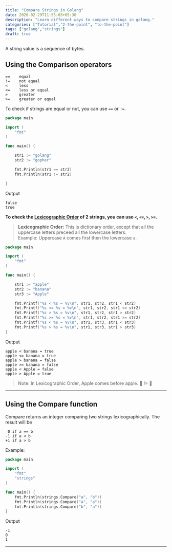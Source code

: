 ```yaml
---
title: "Compare Strings in Golang"
date: 2020-02-29T11:55:03+05:30
description: "Learn different ways to compare strings in golang."
categories: ["Tutorial","2-the-point", "to-the-point"]
tags: ["golang","strings"]
draft: true
---
```


A string value is a sequence of bytes.

## Using the Comparison operators

```
==    equal
!=    not equal
<     less
<=    less or equal
>     greater
>=    greater or equal
```

To check if strings are equal or not, you can use `==` or `!=`.

```go
package main

import (
	"fmt"
)

func main() {

	str1 := "golang"
	str2 := "gopher"

	fmt.Println(str1 == str2)
	fmt.Println(str1 != str2)

}
```
Output
```
false
true
```

**To check the [Lexicographic Order](https://chortle.ccsu.edu/java5/Notes/chap92/ch92_2.html) of 2 strings, you can use `<`, `<=`, `>`, `>=`.**

> **Lexicographic Order:** This is dictionary order, except that all the uppercase letters preceed all the lowercase letters.  
> Example: Uppercase `A` comes first then the lowercase `a`.

```go
package main

import (
	"fmt"
)

func main() {

	str1 := "apple"
	str2 := "banana"
	str3 := "Apple"

	fmt.Printf("%s < %s = %v\n", str1, str2, str1 < str2)
	fmt.Printf("%s <= %s = %v\n", str1, str2, str1 <= str2)
	fmt.Printf("%s > %s = %v\n", str1, str2, str1 > str2)
	fmt.Printf("%s >= %s = %v\n", str1, str2, str1 >= str2)
	fmt.Printf("%s < %s = %v\n", str1, str3, str1 < str3)
	fmt.Printf("%s > %s = %v\n", str1, str3, str1 > str3)
}
```
Output
```
apple < banana = true
apple <= banana = true
apple > banana = false
apple >= banana = false
apple < Apple = false
apple > Apple = true
```

> Note: In Lexicographic Order, Apple comes before apple. 🍏 != 🍎

---

## Using the Compare function

Compare returns an integer comparing two strings lexicographically. 
The result will be 
```
 0 if a == b
-1 if a < b
+1 if a > b
```
Example:
```go
package main

import (
	"fmt"
	"strings"
)

func main() {
	fmt.Println(strings.Compare("a", "b"))
	fmt.Println(strings.Compare("a", "a"))
	fmt.Println(strings.Compare("b", "a"))
}
```
Output
```
-1
0
1
```
---